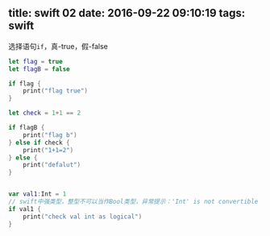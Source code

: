 title: swift 02
date: 2016-09-22 09:10:19
tags: swift
---

选择语句`if`，真-true，假-false

``` swift
let flag = true
let flagB = false

if flag {
    print("flag true")
}

let check = 1+1 == 2

if flagB {
    print("flag b")
} else if check {
    print("1+1=2")
} else {
    print("defalut")
}


var val1:Int = 1
// swift中强类型，整型不可以当作Bool类型，异常提示：'Int' is not convertible to 'Bool'
if val1 {
    print("check val int as logical")
}
```

